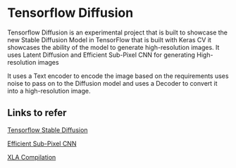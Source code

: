 # Tensorflow Diffusion
Tensorflow Diffusion is an experimental project that is built to showcase the new Stable Diffusion Model in TensorFlow that is built with Keras CV
it showcases the ability of the model to generate high-resolution images. 
It uses Latent Diffusion and Efficient Sub-Pixel CNN for generating High-resolution images

It uses a Text encoder to encode the image based on the requirements uses noise to pass on to the Diffusion model and uses a Decoder to convert it into a high-resolution image.

## Links to refer
[Tensorflow Stable Diffusion](https://www.tensorflow.org/tutorials/generative/generate_images_with_stable_diffusion)

[Efficient Sub-Pixel CNN](https://keras.io/examples/vision/super_resolution_sub_pixel/)

[XLA Compilation](https://www.tensorflow.org/xla)
